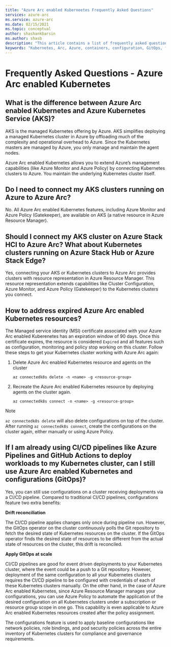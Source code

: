 ```yaml
---
title: "Azure Arc enabled Kuberneetes Frequently Asked Questions"
services: azure-arc
ms.service: azure-arc
ms.date: 02/15/2021
ms.topic: conceptual
author: shashankbarsin
ms.author: shasb
description: "This article contains a list of frequently asked questions related to Azure Arc enabled Kubernetes"
keywords: "Kubernetes, Arc, Azure, containers, configuration, GitOps, faq"
---
```


# Frequently Asked Questions - Azure Arc enabled Kubernetes

## What is the difference between Azure Arc enabled Kubernetes and Azure Kubernetes Service (AKS)?

AKS is the managed Kubernetes offering by Azure. AKS simplifies deploying a managed Kubernetes cluster in Azure by offloading much of the complexity and operational overhead to Azure. Since the Kubernetes masters are managed by Azure, you only manage and maintain the agent nodes.

Azure Arc enabled Kubernetes allows you to extend Azure’s management capabilities (like Azure Monitor and Azure Policy) by connecting Kubernetes clusters to Azure. You maintain the underlying Kubernetes cluster itself.

## Do I need to connect my AKS clusters running on Azure to Azure Arc?

No. All Azure Arc enabled Kubernetes features, including Azure Monitor and Azure Policy (Gatekeeper), are available on AKS (a native resource in Azure Resource Manager).
    
## Should I connect my AKS cluster on Azure Stack HCI to Azure Arc? What about Kubernetes clusters running on Azure Stack Hub or Azure Stack Edge?

Yes, connecting your AKS or Kubernetes clusters to Azure Arc provides clusters with resource representation in Azure Resource Manager. This resource representation extends capabilities like Cluster Configuration, Azure Monitor, and Azure Policy (Gatekeeper) to the Kubernetes clusters you connect.

## How to address expired Azure Arc enabled Kubernetes resources?

The Managed service identity (MSI) certificate associated with your Azure Arc enabled Kuberenetes has an expiration window of 90 days. Once this certificate expires, the resource is considered `Expired` and all features such as configuration, monitoring and policy stop working on this cluster. Follow these steps to get your Kubernetes cluster working with Azure Arc again:

1. Delete Azure Arc enabled Kubernetes resource and agents on the cluster 

    ```console
    az connectedk8s delete -n <name> -g <resource-group>
    ```

1. Recreate the Azure Arc enabled Kubernetes resource by deploying agents on the cluster again.
    
    ```console
    az connectedk8s connect -n <name> -g <resource-group>
    ```

> [!NOTE]
> `az connectedk8s delete` will also delete configurations on top of the cluster. After running `az connectedk8s connect`, create the configurations on the cluster again, either manually or using Azure Policy.

## If I am already using CI/CD pipelines like Azure Pipelines and GitHub Actions to deploy workloads to my Kubernetes cluster, can I still use Azure Arc enabled Kubernetes and configurations (GitOps)?

Yes, you can still use configurations on a cluster receiving deployments via a CI/CD pipeline. Compared to traditional CI/CD pipelines, configurations feature two extra benefits:

**Drift reconciliation**

The CI/CD pipeline applies changes only once during pipeline run. However, the GitOps operator on the cluster continuously polls the Git repository to fetch the desired state of Kubernetes resources on the cluster. If the GitOps operator finds the desired state of resources to be different from the actual state of resources on the cluster, this drift is reconciled.

**Apply GitOps at scale**

CI/CD pipelines are good for event driven deployments to your Kubernetes cluster, where the event could be a push to a Git repository. However, deployment of the same configuration to all your Kubernetes clusters requires the CI/CD pipeline to be configured with credentials of each of these Kubernetes clusters manually. On the other hand, in the case of Azure Arc enabled Kubernetes, since Azure Resource Manager manages your configurations, you can use Azure Policy to automate the application of the desired configuration on all Kubernetes clusters under a subscription or resource group scope in one go. This capability is even applicable to Azure Arc enabled Kubernetes resources created after the policy assignment.

The configurations feature is used to apply baseline configurations like network policies, role bindings, and pod security policies across the entire inventory of Kubernetes clusters for compliance and governance requirements.
